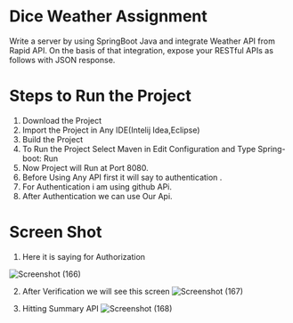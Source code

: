 # Dice Weather Assignment
Write a server by using SpringBoot Java and integrate Weather API from Rapid API. On the basis of that integration, expose your RESTful APIs as follows with JSON response.

# Steps to Run the Project
1) Download the Project
2) Import the Project in Any IDE(Intelij Idea,Eclipse)
3) Build the Project
4) To Run the Project Select Maven in Edit Configuration and Type Spring-boot: Run
5) Now Project will Run at Port 8080.
6) Before Using Any API first it will say to authentication .
7) For Authentication i am using github APi.
8) After Authentication we can use Our Api.

# Screen Shot

1) Here it is saying for Authorization
   
![Screenshot (166)](https://github.com/PrateekShrivastawa/Dice_Assignment/assets/59281742/ca4a519a-500d-4a5f-9663-0061ee884808)

2) After Verification we will see this screen
   ![Screenshot (167)](https://github.com/PrateekShrivastawa/Dice_Assignment/assets/59281742/437798fb-4653-4c83-a4ae-2bbb1b897bd5)

3) Hitting Summary API
![Screenshot (168)](https://github.com/PrateekShrivastawa/Dice_Assignment/assets/59281742/dade55b8-8186-4683-bbe0-fe1302ba14e6)


   




